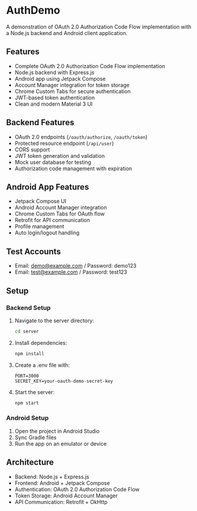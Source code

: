 # AuthDemo

A demonstration of OAuth 2.0 Authorization Code Flow implementation with a Node.js backend and Android client application.

## Features

- Complete OAuth 2.0 Authorization Code Flow implementation
- Node.js backend with Express.js
- Android app using Jetpack Compose
- Account Manager integration for token storage
- Chrome Custom Tabs for secure authentication
- JWT-based token authentication
- Clean and modern Material 3 UI

## Backend Features

- OAuth 2.0 endpoints (`/oauth/authorize`, `/oauth/token`)
- Protected resource endpoint (`/api/user`)
- CORS support
- JWT token generation and validation
- Mock user database for testing
- Authorization code management with expiration

## Android App Features

- Jetpack Compose UI
- Android Account Manager integration
- Chrome Custom Tabs for OAuth flow
- Retrofit for API communication
- Profile management
- Auto login/logout handling

## Test Accounts

- Email: demo@example.com / Password: demo123
- Email: test@example.com / Password: test123

## Setup

### Backend Setup
1. Navigate to the server directory:
   ```bash
   cd server
   ```
2. Install dependencies:
   ```bash
   npm install
   ```
3. Create a .env file with:
   ```
   PORT=3000
   SECRET_KEY=your-oauth-demo-secret-key
   ```
4. Start the server:
   ```bash
   npm start
   ```

### Android Setup
1. Open the project in Android Studio
2. Sync Gradle files
3. Run the app on an emulator or device

## Architecture

- Backend: Node.js + Express.js
- Frontend: Android + Jetpack Compose
- Authentication: OAuth 2.0 Authorization Code Flow
- Token Storage: Android Account Manager
- API Communication: Retrofit + OkHttp 